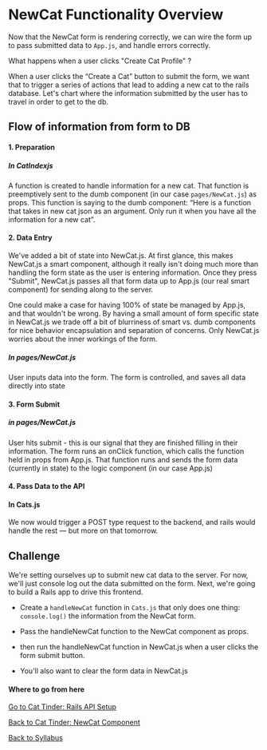 # NewCat Functionality Overview

Now that the NewCat form is rendering correctly, we can wire the form up to pass submitted data to ```App.js```, and handle errors correctly.

What happens when a user clicks "Create Cat Profile" ?

When a user clicks the “Create a Cat” button to submit the form, we want that to trigger a series of actions that lead to adding a new cat to the rails database. Let's chart where the information submitted by the user has to travel in order to get to the db.

## Flow of information from form to DB
#### 1. Preparation

##### In CatIndexjs
A function is created to handle information for a new cat. That function is preemptively sent to the dumb component (in our case ```pages/NewCat.js```) as props. This function is saying to the dumb component: “Here is a function that takes in new cat json as an argument. Only run it when you have all the information for a new cat”.

#### 2. Data Entry
We've added a bit of state into NewCat.js.  At first glance, this makes NewCat.js a smart component, although it really isn't doing much more than handling the form state as the user is entering information.  Once they press "Submit", NewCat.js passes all that form data up to App.js (our real smart component) for sending along to the server.

One could make a case for having 100% of state be managed by App.js, and that wouldn't be wrong.  By having a small amount of form specific state in NewCat.js we trade off a bit of blurriness of smart vs. dumb components for nice behavior encapsulation  and separation of concerns.  Only NewCat.js worries about the inner workings of the form.

##### In pages/NewCat.js
User inputs data into the form. The form is controlled, and saves all data directly into state

#### 3. Form Submit

##### in pages/NewCat.js
User hits submit - this is our signal that they are finished filling in their information. The form runs an onClick function, which calls the function held in props from App.js. That function runs and sends the form data (currently in state) to the logic component (in our case App.js)

#### 4. Pass Data to the API

#### In Cats.js
We now would trigger a POST type request to the backend, and rails would handle the rest — but more on that tomorrow.

## Challenge
We're setting ourselves up to submit new cat data to the server.  For now, we'll just console log out the data submitted on the form.  Next, we're going to build a Rails app to drive this frontend.

* Create a ```handleNewCat``` function in ```Cats.js``` that only does one thing: ```console.log()``` the information from the NewCat form.

* Pass the handleNewCat function to the NewCat component as props.

* then run the handleNewCat function in NewCat.js when a user clicks the form submit button.

* You'll also want to clear the form data in NewCat.js




#### Where to go from here

[Go to Cat Tinder: Rails API Setup](../Backend/01cat_tinder_setup.md)

[Back to Cat Tinder: NewCat Component](./07cat_tinder_new_cats.md)

[Back to Syllabus](../../README.md)
